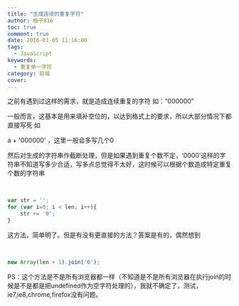 ```yaml
---
title: "生成连续的重复字符"
author: 柚子816
toc: true
comment: true
date: 2016-01-05 11:16:00
tags: 
  - JavaScript
keywords:
  - 重复单一字符
category: 前端
cover: 
---
```


之前有遇到过这样的需求，就是造成连续重复的字符 如：“000000”

一般而言，这基本是用来填补空位的，以达到格式上的要求，所以大部分情况下都直接写死 如

a + '000000' ，这里一般会多写几个0

然后对生成的字符串作截断处理，但是如果遇到重复个数不定，‘0000’这样的字符串不知道写多少合适，写多点总觉得不太好，这时候可以根据个数造成特定重复个数的字符串


​    
```js
var str = '';
for (var i=0; i < len; i++){
    str += '0';
}
```

这方法，简单明了。但是有没有更直接的方法？答案是有的，偶然想到


​    
```js
new Array(len + 1).join('0');
```

PS：这个方法是不是所有浏览器都一样（不知道是不是所有浏览器在执行join的时候是不是都是把undefined作为空字符处理的），我就不确定了，测试，ie7,ie8,chrome,firefox没有问题。

